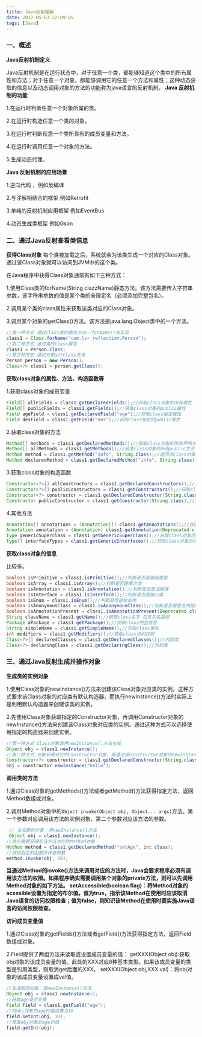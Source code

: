 ```yaml
---
title: Java反射理解
date: 2017-05-03 22:09:05
tags: [Java]
---
```




### 一、概述

**Java反射机制定义**

Java反射机制是在运行状态中，对于任意一个类，都能够知道这个类中的所有属性和方法；对于任意一个对象，都能够调用它的任意一个方法和属性；这种动态获取的信息以及动态调用对象的方法的功能称为java语言的反射机制。
**Java 反射机制的功能**

1.在运行时判断任意一个对象所属的类。

2.在运行时构造任意一个类的对象。

3.在运行时判断任意一个类所具有的成员变量和方法。

4.在运行时调用任意一个对象的方法。

5.生成动态代理。

**Java 反射机制的应用场景**

1.逆向代码 ，例如反编译

2.与注解相结合的框架 例如Retrofit

3.单纯的反射机制应用框架 例如EventBus

4.动态生成类框架 例如Gson

### 二、通过Java反射查看类信息

**获得Class对象**
每个类被加载之后，系统就会为该类生成一个对应的Class对象。通过该Class对象就可以访问到JVM中的这个类。

在Java程序中获得Class对象通常有如下三种方式：

1.使用Class类的forName(String clazzName)静态方法。该方法需要传入字符串参数，该字符串参数的值是某个类的全限定名（必须添加完整包名）。

2.调用某个类的class属性来获取该类对应的Class对象。

3.调用某个对象的getClass()方法。该方法是java.lang.Object类中的一个方法。

```java
//第一种方式 通过Class类的静态方法——forName()来实现
class1 = Class.forName("com.lvr.reflection.Person");
//第二种方式 通过类的class属性
class1 = Person.class;
//第三种方式 通过对象getClass方法
Person person = new Person();
Class<?> class1 = person.getClass();
```

**获取class对象的属性、方法、构造函数等**

1.获取class对象的成员变量

```java
Field[] allFields = class1.getDeclaredFields();//获取class对象的所有属性
Field[] publicFields = class1.getFields();//获取class对象的public属性
Field ageField = class1.getDeclaredField("age");//获取class指定属性
Field desField = class1.getField("des");//获取class指定的public属性
```

2.获取class对象的方法

```java
Method[] methods = class1.getDeclaredMethods();//获取class对象的所有声明方法
Method[] allMethods = class1.getMethods();//获取class对象的所有public方法 包括父类的方法
Method method = class1.getMethod("info", String.class);//返回次Class对象对应类的、带指定形参列表的public方法
Method declaredMethod = class1.getDeclaredMethod("info", String.class);//返回次Class对象对应类的、带指定形参列表的方法
```

3.获取class对象的构造函数

```java
Constructor<?>[] allConstructors = class1.getDeclaredConstructors();//获取class对象的所有声明构造函数
Constructor<?>[] publicConstructors = class1.getConstructors();//获取class对象public构造函数
Constructor<?> constructor = class1.getDeclaredConstructor(String.class);//获取指定声明构造函数
Constructor publicConstructor = class1.getConstructor(String.class);//获取指定声明的public构造函数
```

4.其他方法

```java
Annotation[] annotations = (Annotation[]) class1.getAnnotations();//获取class对象的所有注解
Annotation annotation = (Annotation) class1.getAnnotation(Deprecated.class);//获取class对象指定注解
Type genericSuperclass = class1.getGenericSuperclass();//获取class对象的直接超类的 Type
Type[] interfaceTypes = class1.getGenericInterfaces();//获取class对象的所有接口的type集合
```

**获取class对象的信息**

比较多。

```java
boolean isPrimitive = class1.isPrimitive();//判断是否是基础类型
boolean isArray = class1.isArray();//判断是否是集合类
boolean isAnnotation = class1.isAnnotation();//判断是否是注解类
boolean isInterface = class1.isInterface();//判断是否是接口类
boolean isEnum = class1.isEnum();//判断是否是枚举类
boolean isAnonymousClass = class1.isAnonymousClass();//判断是否是匿名内部类
boolean isAnnotationPresent = class1.isAnnotationPresent(Deprecated.class);//判断是否被某个注解类修饰
String className = class1.getName();//获取class名字 包含包名路径
Package aPackage = class1.getPackage();//获取class的包信息
String simpleName = class1.getSimpleName();//获取class类名
int modifiers = class1.getModifiers();//获取class访问权限
Class<?>[] declaredClasses = class1.getDeclaredClasses();//内部类
Class<?> declaringClass = class1.getDeclaringClass();//外部类
```

### 三、通过Java反射生成并操作对象

**生成类的实例对象**

1.使用Class对象的newInstance()方法来创建该Class对象对应类的实例。这种方式要求该Class对象的对应类有默认构造器，而执行newInstance()方法时实际上是利用默认构造器来创建该类的实例。

2.先使用Class对象获取指定的Constructor对象，再调用Constructor对象的newInstance()方法来创建该Class对象对应类的实例。通过这种方式可以选择使用指定的构造器来创建实例。

```java
//第一种方式 Class对象调用newInstance()方法生成
Object obj = class1.newInstance();
//第二种方式 对象获得对应的Constructor对象，再通过该Constructor对象的newInstance()方法生成
Constructor<?> constructor = class1.getDeclaredConstructor(String.class);//获取指定声明构造函数
obj = constructor.newInstance("hello");
```

**调用类的方法**

1.通过Class对象的getMethods()方法或者getMethod()方法获得指定方法，返回Method数组或对象。

2.调用Method对象中的`Object invoke(Object obj, Object... args)`方法。第一个参数对应调用该方法的实例对象，第二个参数对应该方法的参数。

```java
 // 生成新的对象：用newInstance()方法
 Object obj = class1.newInstance();
//首先需要获得与该方法对应的Method对象
Method method = class1.getDeclaredMethod("setAge", int.class);
//调用指定的函数并传递参数
method.invoke(obj, 28);
```

**当通过Method的invoke()方法来调用对应的方法时，Java会要求程序必须有调用该方法的权限。如果程序确实需要调用某个对象的private方法，则可以先调用Method对象的如下方法。**
**setAccessible(boolean flag)：将Method对象的acessible设置为指定的布尔值。值为true，指示该Method在使用时应该取消Java语言的访问权限检查；值为false，则知识该Method在使用时要实施Java语言的访问权限检查。**

**访问成员变量值**

1.通过Class对象的getFields()方法或者getField()方法获得指定方法，返回Field数组或对象。

2.Field提供了两组方法来读取或设置成员变量的值：
getXXX(Object obj):获取obj对象的该成员变量的值。此处的XXX对应8种基本类型。如果该成员变量的类型是引用类型，则取消get后面的XXX。
setXXX(Object obj,XXX val)：将obj对象的该成员变量设置成val值。

```java
//生成新的对象：用newInstance()方法 
Object obj = class1.newInstance();
//获取age成员变量
Field field = class1.getField("age");
//将obj对象的age的值设置为10
field.setInt(obj, 10);
//获取obj对象的age的值
field.getInt(obj);
```